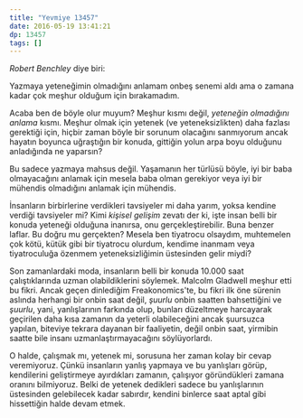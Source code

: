 ```yaml
---
title: "Yevmiye 13457"
date: 2016-05-19 13:41:21
dp: 13457
tags: []
---
```


*Robert Benchley* diye biri: 

  Yazmaya yeteneğimin olmadığını anlamam onbeş senemi aldı ama o
  zamana kadar çok meşhur olduğum için bırakamadım.

Acaba ben de böyle olur muyum? Meşhur kısmı değil, *yeteneğin olmadığını anlama*
kısmı. Meşhur olmak için yetenek (ve yeteneksizlikten) daha fazlası gerektiği
için, hiçbir zaman böyle bir sorunum olacağını sanmıyorum ancak hayatın boyunca
uğraştığın bir konuda, gittiğin yolun arpa boyu olduğunu anladığında ne
yaparsın?

Bu sadece yazmaya mahsus değil. Yaşamanın her türlüsü böyle, iyi bir baba
olmayacağını anlamak için mesela baba olman gerekiyor veya iyi bir mühendis
olmadığını anlamak için mühendis. 

İnsanların birbirlerine verdikleri tavsiyeler mi daha yarım, yoksa kendine
verdiği tavsiyeler mi? Kimi *kişisel gelişim* zevatı der ki, işte insan belli
bir konuda yeteneği olduğuna inanırsa, onu gerçekleştirebilir. Buna benzer
laflar. Bu doğru mu gerçekten? Mesela ben tiyatrocu olsaydım, muhtemelen çok
kötü, kütük gibi bir tiyatrocu olurdum, kendime inanmam veya tiyatroculuğa
özenmem yeteneksizliğimin üstesinden gelir miydi?

Son zamanlardaki moda, insanların belli bir konuda 10.000 saat çalıştıklarında
uzman olabildiklerini söylemek. Malcolm Gladwell meşhur etti bu fikri. Ancak
geçen dinlediğim Freakonomics'te, bu fikri ilk öne sürenin aslında herhangi bir
onbin saat değil, *şuurlu* onbin saatten bahsettiğini ve *şuurlu*, yani,
yanlışlarının farkında olup, bunları düzeltmeye harcayarak geçirilen daha kısa
zamanın da yeterli olabileceğini ancak şuursuzca yapılan, biteviye tekrara
dayanan bir faaliyetin, değil onbin saat, yirmibin saatte bile insanı
uzmanlaştırmayacağını söylüyorlardı.

O halde, çalışmak mı, yetenek mi, sorusuna her zaman kolay bir cevap
veremiyoruz. Çünkü insanların yanlış yapmaya ve bu yanlışları görüp, kendilerini
geliştirmeye ayırdıkları zamanın, çalışıyor göründükleri zamana oranını
bilmiyoruz. Belki de yetenek dedikleri sadece bu yanlışlarının üstesinden
gelebilecek kadar sabırdır, kendini binlerce saat aptal gibi hissettiğin halde
devam etmek.



